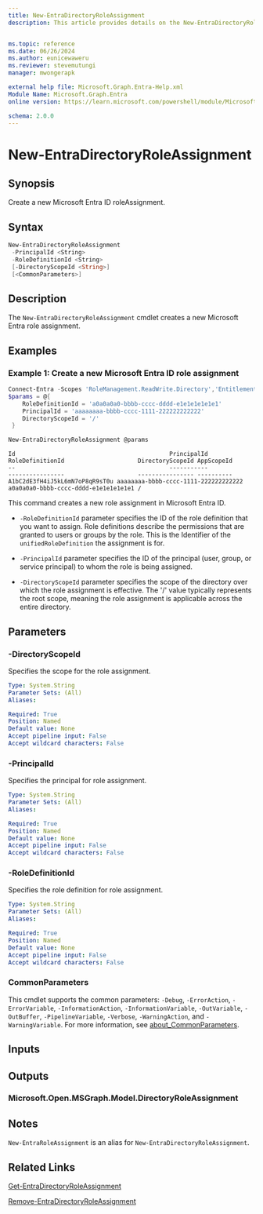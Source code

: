 ```yaml
---
title: New-EntraDirectoryRoleAssignment
description: This article provides details on the New-EntraDirectoryRoleAssignment command.


ms.topic: reference
ms.date: 06/26/2024
ms.author: eunicewaweru
ms.reviewer: stevemutungi
manager: mwongerapk

external help file: Microsoft.Graph.Entra-Help.xml
Module Name: Microsoft.Graph.Entra
online version: https://learn.microsoft.com/powershell/module/Microsoft.Graph.Entra/New-EntraDirectoryRoleAssignment

schema: 2.0.0
---
```


# New-EntraDirectoryRoleAssignment

## Synopsis

Create a new Microsoft Entra ID roleAssignment.

## Syntax

```powershell
New-EntraDirectoryRoleAssignment
 -PrincipalId <String>
 -RoleDefinitionId <String>
 [-DirectoryScopeId <String>]
 [<CommonParameters>]
```

## Description

The `New-EntraDirectoryRoleAssignment` cmdlet creates a new Microsoft Entra role assignment.

## Examples

### Example 1: Create a new Microsoft Entra ID role assignment

```powershell
Connect-Entra -Scopes 'RoleManagement.ReadWrite.Directory','EntitlementManagement.ReadWrite.All'
$params = @{
    RoleDefinitionId = 'a0a0a0a0-bbbb-cccc-dddd-e1e1e1e1e1e1'
    PrincipalId = 'aaaaaaaa-bbbb-cccc-1111-222222222222'
    DirectoryScopeId = '/'
 }

New-EntraDirectoryRoleAssignment @params
```

```Output
Id                                            PrincipalId                          RoleDefinitionId                     DirectoryScopeId AppScopeId
--                                            -----------                          ----------------                     ---------------- ----------
A1bC2dE3fH4iJ5kL6mN7oP8qR9sT0u aaaaaaaa-bbbb-cccc-1111-222222222222 a0a0a0a0-bbbb-cccc-dddd-e1e1e1e1e1e1 /
```

This command creates a new role assignment in Microsoft Entra ID.

- `-RoleDefinitionId` parameter specifies the ID of the role definition that you want to assign. Role definitions describe the permissions that are granted to users or groups by the role. This is the Identifier of the `unifiedRoleDefinition` the assignment is for.

- `-PrincipalId` parameter specifies the ID of the principal (user, group, or service principal) to whom the role is being assigned.

- `-DirectoryScopeId` parameter specifies the scope of the directory over which the role assignment is effective. The '/' value typically represents the root scope, meaning the role assignment is applicable across the entire directory.

## Parameters

### -DirectoryScopeId

Specifies the scope for the role assignment.

```yaml
Type: System.String
Parameter Sets: (All)
Aliases:

Required: True
Position: Named
Default value: None
Accept pipeline input: False
Accept wildcard characters: False
```

### -PrincipalId

Specifies the principal for role assignment.

```yaml
Type: System.String
Parameter Sets: (All)
Aliases:

Required: True
Position: Named
Default value: None
Accept pipeline input: False
Accept wildcard characters: False
```

### -RoleDefinitionId

Specifies the role definition for role assignment.

```yaml
Type: System.String
Parameter Sets: (All)
Aliases:

Required: True
Position: Named
Default value: None
Accept pipeline input: False
Accept wildcard characters: False
```

### CommonParameters

This cmdlet supports the common parameters: `-Debug`, `-ErrorAction`, `-ErrorVariable`, `-InformationAction`, `-InformationVariable`, `-OutVariable`, `-OutBuffer`, `-PipelineVariable`, `-Verbose`, `-WarningAction`, and `-WarningVariable`. For more information, see [about_CommonParameters](https://go.microsoft.com/fwlink/?LinkID=113216).

## Inputs

## Outputs

### Microsoft.Open.MSGraph.Model.DirectoryRoleAssignment

## Notes

`New-EntraRoleAssignment` is an alias for `New-EntraDirectoryRoleAssignment`.

## Related Links

[Get-EntraDirectoryRoleAssignment](Get-EntraDirectoryRoleAssignment.md)

[Remove-EntraDirectoryRoleAssignment](Remove-EntraDirectoryRoleAssignment.md)
